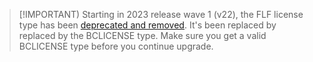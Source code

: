 > [!IMPORTANT)
> Starting in 2023 release wave 1 (v22), the FLF license type has been [deprecated and removed](../../upgrade/deprecated-features-platform.md#license-files-in-the-flf-format-for-includeprod_short-on-premises-removed). It's been replaced by replaced by the BCLICENSE type. Make sure you get a valid BCLICENSE type before you continue upgrade.